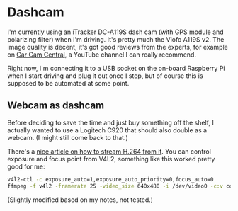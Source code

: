 # Dashcam

I'm currently using an iTracker DC-A119S dash cam (with GPS module and polarizing filter) when I'm driving. 
It's pretty much the Viofo A119S v2. 
The image quality is decent, it's got good reviews from the experts, for example on [Car Cam Central](https://www.youtube.com/watch?v=mMvRSV8XLrA), a YouTube channel I can really recommend.

Right now, I'm connecting it to a USB socket on the on-board Raspberry Pi when I start driving and plug it out once I stop, but of course this is supposed to be automated at some point.

## Webcam as dashcam

Before deciding to save the time and just buy something off the shelf, I actually wanted to use a Logitech C920 that should also double as a webcam. 
(I might still come back to that.)

There's a [nice article on how to stream H.264 from it](https://wiki.matthiasbock.net/index.php/Logitech_C920,_streaming_H.264). 
You can control exposure and focus point from V4L2, something like this worked pretty good for me:

```sh
v4l2-ctl -c exposure_auto=1,exposure_auto_priority=0,focus_auto=0
ffmpeg -f v4l2 -framerate 25 -video_size 640x480 -i /dev/video0 -c:v copy -t 00:00:05 output.avi && mplayer -vo fbdev -fs output.avi
```

(Slightly modified based on my notes, not tested.)
